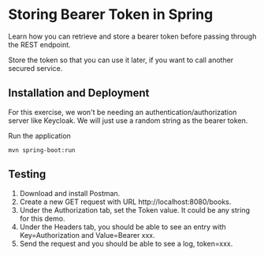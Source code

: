 # Storing Bearer Token in Spring

Learn how you can retrieve and store a bearer token before passing through the REST endpoint.

Store the token so that you can use it later, if you want to call another secured service.

##  Installation and Deployment

For this exercise, we won't be needing an authentication/authorization server like Keycloak. We will just use a 
random string as the bearer token.

Run the application

```
mvn spring-boot:run
```

## Testing

1. Download and install Postman.
2. Create a new GET request with URL http://localhost:8080/books.
3. Under the Authorization tab, set the Token value. It could be any string for this demo.
4. Under the Headers tab, you should be able to see an entry with Key=Authorization and Value=Bearer xxx.
5. Send the request and you should be able to see a log, token=xxx. 
